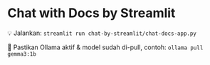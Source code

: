 # Chat with Docs by Streamlit

💡 Jalankan: `streamlit run chat-by-streamlit/chat-docs-app.py`

🧱 Pastikan Ollama aktif & model sudah di-pull, contoh: `ollama pull gemma3:1b`
